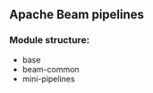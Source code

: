 <h2>Apache Beam pipelines</h2>

<h3>Module structure:</h3>
<ul>
    <li>base</li>
    <li>beam-common</li>
    <li>mini-pipelines</li>
</ul>